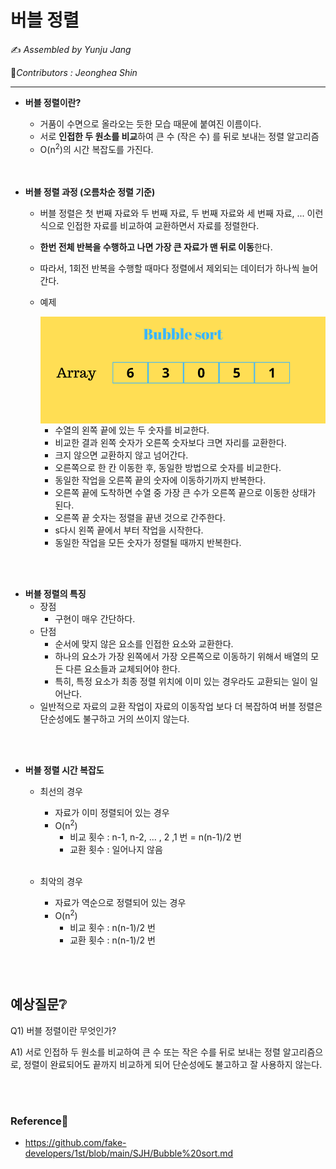 # 버블 정렬

:writing_hand: *Assembled by Yunju Jang*

🤝*Contributors : Jeonghea Shin*

<hr>


- <b>버블 정렬이란?</b>

    - 거품이 수면으로 올라오는 듯한 모습 때문에 붙여진 이름이다.
    - 서로 <b>인접한 두 원소를 비교</b>하여 큰 수 (작은 수) 를 뒤로 보내는 정렬 알고리즘
    - O(n<sup>2</sup>)의 시간 복잡도를 가진다.

  <br/>

  <br/>

- <b>버블 정렬 과정 (오름차순 정렬 기준)</b>

  - 버블 정렬은 첫 번째 자료와 두 번째 자료, 두 번째 자료와 세 번째 자료, ... 이런식으로 인접한 자료를 비교하여 교환하면서 자료를 정렬한다.

  - <b>한번 전체 반복을 수행하고 나면 가장 큰 자료가 맨 뒤로 이동</b>한다.
  
  - 따라서, 1회전 반복을 수행할 때마다 정렬에서 제외되는 데이터가 하나씩 늘어간다.

  - 예제

    <img src='resources/bubble.gif' width='500px' align='center'>

    - 수열의 왼쪽 끝에 있는 두 숫자를 비교한다.
    - 비교한 결과 왼쪽 숫자가 오른쪽 숫자보다 크면 자리를 교환한다.
    - 크지 않으면 교환하지 않고 넘어간다.
    - 오른쪽으로 한 칸 이동한 후, 동일한 방법으로 숫자를 비교한다.
    - 동일한 작업을 오른쪽 끝의 숫자에 이동하기까지 반복한다.
    - 오른쪽 끝에 도착하면 수열 중 가장 큰 수가 오른쪽 끝으로 이동한 상태가 된다.
    - 오른쪽 끝 숫자는 정렬을 끝낸 것으로 간주한다.
    - s다시 왼쪽 끝에서 부터 작업을 시작한다.
    - 동일한 작업을 모든 숫자가 정렬될 때까지 반복한다.



<br/>

<br/>

- <b>버블 정렬의 특징</b>
    - 장점
        - 구현이 매우 간단하다.
    - 단점
      - 순서에 맞지 않은 요소를 인접한 요소와 교환한다.
      - 하나의 요소가 가장 왼쪽에서 가장 오른쪽으로 이동하기 위해서 배열의 모든 다른 요소들과 교체되어야 한다.
      - 특히, 특정 요소가 최종 정렬 위치에 이미 있는 경우라도 교환되는 일이 일어난다.
    - 일반적으로 자료의 교환 작업이 자료의 이동작업 보다 더 복잡하여 버블 정렬은 단순성에도 불구하고 거의 쓰이지 않는다.

<br/>

<br/>

- <b>버블 정렬 시간 복잡도</b>

  - 최선의 경우

    - 자료가 이미 정렬되어 있는 경우
    - O(n<sup>2</sup>)
      - 비교 횟수 : n-1, n-2, ... , 2 ,1 번 = n(n-1)/2 번
      - 교환 횟수 : 일어나지 않음

    <br/>

  - 최악의 경우

    - 자료가 역순으로 정렬되어 있는 경우
    - O(n<sup>2</sup>)
      - 비교 횟수 : n(n-1)/2 번
      - 교환 횟수 : n(n-1)/2 번


<br/>

<br/>

## 예상질문❔

Q1) 버블 정렬이란 무엇인가?

A1) 서로 인접하 두 원소를 비교하여 큰 수 또는 작은 수를 뒤로 보내는 정렬 알고리즘으로, 정렬이 완료되어도 끝까지 비교하게 되어 단순성에도 불고하고 잘 사용하지 않는다.

<br/>

<br/>

### Reference📖

- https://github.com/fake-developers/1st/blob/main/SJH/Bubble%20sort.md

